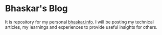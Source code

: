 # Bhaskar's Blog

It is repository for my personal [bhaskar.info](https://bhaskar.info). I will be posting my technical articles, my learnings and experiences to provide useful insights for others.
